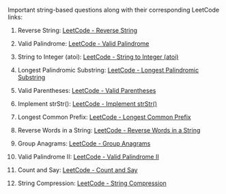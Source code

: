 Important string-based questions along with their corresponding LeetCode links:

1. Reverse String: [LeetCode - Reverse String](https://leetcode.com/problems/reverse-string/)

2. Valid Palindrome: [LeetCode - Valid Palindrome](https://leetcode.com/problems/valid-palindrome/)

3. String to Integer (atoi): [LeetCode - String to Integer (atoi)](https://leetcode.com/problems/string-to-integer-atoi/)

4. Longest Palindromic Substring: [LeetCode - Longest Palindromic Substring](https://leetcode.com/problems/longest-palindromic-substring/)

5. Valid Parentheses: [LeetCode - Valid Parentheses](https://leetcode.com/problems/valid-parentheses/)

6. Implement strStr(): [LeetCode - Implement strStr()](https://leetcode.com/problems/implement-strstr/)

7. Longest Common Prefix: [LeetCode - Longest Common Prefix](https://leetcode.com/problems/longest-common-prefix/)

8. Reverse Words in a String: [LeetCode - Reverse Words in a String](https://leetcode.com/problems/reverse-words-in-a-string/)

9. Group Anagrams: [LeetCode - Group Anagrams](https://leetcode.com/problems/group-anagrams/)

10. Valid Palindrome II: [LeetCode - Valid Palindrome II](https://leetcode.com/problems/valid-palindrome-ii/)

11. Count and Say: [LeetCode - Count and Say](https://leetcode.com/problems/count-and-say/)

12. String Compression: [LeetCode - String Compression](https://leetcode.com/problems/string-compression/)
